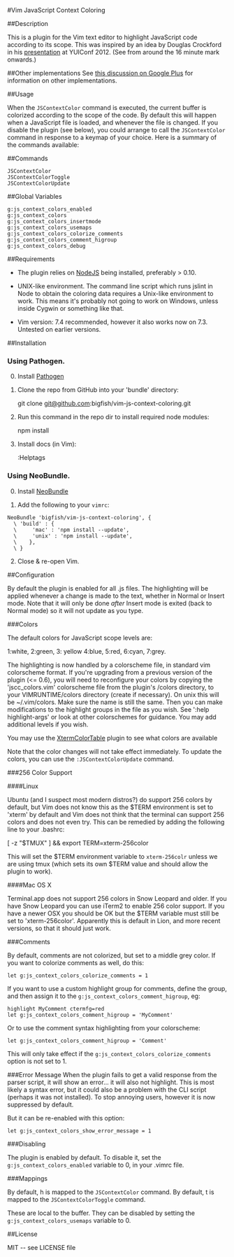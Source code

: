 #Vim JavaScript Context Coloring

##Description

This is a plugin for the Vim text editor to highlight JavaScript code 
according to its scope. This was inspired by an idea by Douglas Crockford
in his [presentation](http://www.youtube.com/watch?v=dkZFtimgAcM) at YUIConf 2012.
(See from around the 16 minute mark onwards.) 

##Other implementations
See [this discussion on Google Plus](https://plus.google.com/118095276221607585885/posts/FzKnHk96m2C)
for information on other implementations.

##Usage

When the `JSContextColor` command is executed, the current buffer is colorized
according to the scope of the code. By default this will happen when a JavaScript
file is loaded, and whenever the file is changed. If you disable the plugin (see below),
you could arrange to call the `JSContextColor` command in response to a keymap of
your choice. Here is a summary of the commands available:

##Commands

    JSContextColor
    JSContextColorToggle
    JSContextColorUpdate

##Global Variables

    g:js_context_colors_enabled
    g:js_context_colors
    g:js_context_colors_insertmode
    g:js_context_colors_usemaps
    g:js_context_colors_colorize_comments
    g:js_context_colors_comment_higroup
    g:js_context_colors_debug

##Requirements

* The plugin relies on [NodeJS](http://nodejs.org/) being installed, preferably > 0.10.

* UNIX-like environment. The command line script which runs jslint in Node to obtain the coloring data 
requires a Unix-like environment to work. This means it's probably not going to work
on Windows, unless inside Cygwin or something like that. 

* Vim version: 7.4 recommended, however it also works now on 7.3. Untested on earlier versions. 

##Installation

### Using Pathogen.

0. Install [Pathogen](https://github.com/tpope/vim-pathogen)

1. Clone the repo from GitHub into your 'bundle' directory:

    git clone git@github.com:bigfish/vim-js-context-coloring.git

2. Run this command in the repo dir to install required node modules:

    npm install

3. Install docs (in Vim):

    :Helptags

### Using NeoBundle.

0. Install [NeoBundle](https://github.com/Shougo/neobundle.vim#quick-start)

1. Add the following to your `vimrc`:

```VimL
NeoBundle 'bigfish/vim-js-context-coloring', {
  \ 'build' : {
  \     'mac' : 'npm install --update',
  \     'unix' : 'npm install --update',
  \    },
  \ }
```

2. Close & re-open Vim.

##Configuration

By default the plugin is enabled for all .js files. The highlighting will be applied
whenever a change is made to the text, whether in Normal or Insert mode. Note that it
will only be done *after* Insert mode is exited (back to Normal mode) so it will not 
update as you type.

###Colors

The default colors for JavaScript scope levels are:

1:white, 2:green, 3: yellow 4:blue, 5:red, 6:cyan, 7:grey.

The highlighting is now handled by a colorscheme file, in standard vim colorscheme format.
If you're upgrading from a previous version of the plugin (<= 0.6), you will need to 
reconfigure your colors by copying the 'jscc_colors.vim' colorscheme file from the
plugin's /colors directory, to your VIMRUNTIME/colors directory (create if necessary). 
On unix this will be ~/.vim/colors.  Make sure the name is still the same.
Then you can make modifications to the highlight groups in the file as you wish.
See ':help highlight-args' or look at other colorschemes for guidance. 
You may add additional levels if you wish. 

You may use the [XtermColorTable](http://www.vim.org/scripts/script.php?script_id=3412) plugin to see what colors are available

Note that the color changes will not take effect immediately. To update the colors, you
can use the `:JSContextColorUpdate` command.

###256 Color Support

####Linux

Ubuntu (and I suspect most modern distros?) do support 256 colors by default, but Vim does not know this
as the $TERM environment is set to 'xterm' by default and Vim does not think that the terminal can support 
256 colors and does not even try. This can be remedied by adding the following line to your .bashrc:

   [ -z "$TMUX" ] && export TERM=xterm-256color

This will set the $TERM environment variable to `xterm-256colr` unless we are using tmux (which sets its own $TERM value and should allow the plugin to work).

####Mac OS X

Terminal.app does not support 256 colors in Snow Leopard and older. If you have Snow Leopard you can use iTerm2
 to enable 256 color support. If you have a newer OSX you should be OK but the $TERM variable must still be 
 set to 'xterm-256color'. Apparently this is default in Lion, and more recent versions, so that it should just work.

###Comments

By default, comments are not colorized, but set to a middle grey color. If
you want to colorize comments as well, do this:

	let g:js_context_colors_colorize_comments = 1

If you want to use a custom highlight group for comments, define the group,
and then assign it to the `g:js_context_colors_comment_higroup`, eg:

	highlight MyComment ctermfg=red
	let g:js_context_colors_comment_higroup = 'MyComment'

Or to use the comment syntax highlighting from your colorscheme:

	let g:js_context_colors_comment_higroup = 'Comment'

This will only take effect if the `g:js_context_colors_colorize_comments` option
is not set to 1.

###Error Message
When the plugin fails to get a valid response from the parser script, it
will show an error... it will also not highlight. This is most likely a syntax error,
but it could also be a problem with the CLI script (perhaps it was not installed).
To stop annoying users, however it is now suppressed by default.

But it can be re-enabled with this option:

	let g:js_context_colors_show_error_message = 1

###Disabling

The plugin is enabled by default. To disable it, set the `g:js_context_colors_enabled` variable
to 0, in your .vimrc file.

###Mappings

By default, <localleader>h is mapped to the `JSContextColor` command.
By default, <localleader>t is mapped to the `JSContextColorToggle` command.

These are local to the buffer. They can be disabled by setting the `g:js_context_colors_usemaps` variable to 0.

##License

MIT -- see LICENSE file
